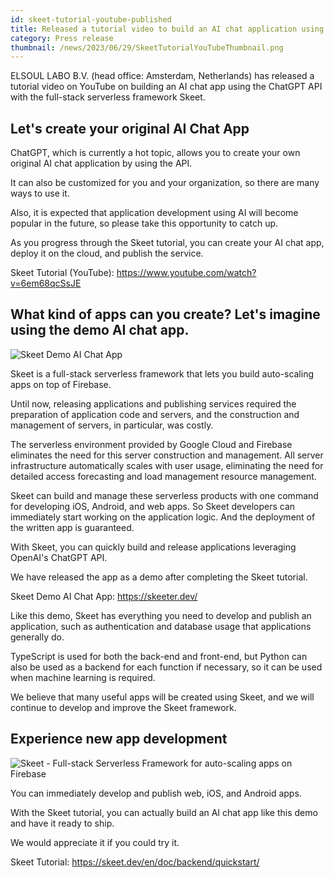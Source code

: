 ```yaml
---
id: skeet-tutorial-youtube-published
title: Released a tutorial video to build an AI chat application using ChatGPT API using Skeet
category: Press release
thumbnail: /news/2023/06/29/SkeetTutorialYouTubeThumbnail.png
---
```


ELSOUL LABO B.V. (head office: Amsterdam, Netherlands) has released a tutorial video on YouTube on building an AI chat app using the ChatGPT API with the full-stack serverless framework Skeet.

## Let's create your original AI Chat App

ChatGPT, which is currently a hot topic, allows you to create your own original AI chat application by using the API.

It can also be customized for you and your organization, so there are many ways to use it.

Also, it is expected that application development using AI will become popular in the future, so please take this opportunity to catch up.

As you progress through the Skeet tutorial, you can create your AI chat app, deploy it on the cloud, and publish the service.

Skeet Tutorial (YouTube): https://www.youtube.com/watch?v=6em68qcSsJE

## What kind of apps can you create? Let's imagine using the demo AI chat app.

![Skeet Demo AI Chat App](/news/2023/06/19/SkeetDemoPublished.png)

Skeet is a full-stack serverless framework that lets you build auto-scaling apps on top of Firebase.

Until now, releasing applications and publishing services required the preparation of application code and servers, and the construction and management of servers, in particular, was costly.

The serverless environment provided by Google Cloud and Firebase eliminates the need for this server construction and management. All server infrastructure automatically scales with user usage, eliminating the need for detailed access forecasting and load management resource management.

Skeet can build and manage these serverless products with one command for developing iOS, Android, and web apps. So Skeet developers can immediately start working on the application logic. And the deployment of the written app is guaranteed.

With Skeet, you can quickly build and release applications leveraging OpenAI's ChatGPT API.

We have released the app as a demo after completing the Skeet tutorial.

Skeet Demo AI Chat App: https://skeeter.dev/

Like this demo, Skeet has everything you need to develop and publish an application, such as authentication and database usage that applications generally do.

TypeScript is used for both the back-end and front-end, but Python can also be used as a backend for each function if necessary, so it can be used when machine learning is required.

We believe that many useful apps will be created using Skeet, and we will continue to develop and improve the Skeet framework.

## Experience new app development

![Skeet - Full-stack Serverless Framework for auto-scaling apps on Firebase](/news/2023/06/13/EffortlessServerlessSkeet.png)

You can immediately develop and publish web, iOS, and Android apps.

With the Skeet tutorial, you can actually build an AI chat app like this demo and have it ready to ship.

We would appreciate it if you could try it.

Skeet Tutorial: https://skeet.dev/en/doc/backend/quickstart/
